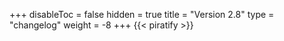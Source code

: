 +++
disableToc = false
hidden = true
title = "Version 2.8"
type = "changelog"
weight = -8
+++
{{< piratify >}}
